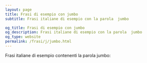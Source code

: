 ```yaml
---
layout: page
title: Frasi di esempio con jumbo 
subtitle: Frasi italiane di esempio con la parola  jumbo

og_title: Frasi di esempio con jumbo 
og_description: Frasi italiane di esempio con la parola  jumbo
og_type: website
permalink: /frasi/j/jumbo.html
---
```


Frasi italiane di esempio contenenti la parola jumbo:


